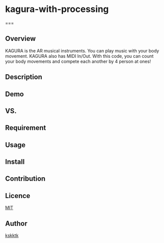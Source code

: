 # kagura-with-processing

===

## Overview

KAGURA is the AR musical instruments. You can play music with your body movement. KAGURA also has MIDI In/Out. With this code, you can count your body movements and compete each another by 4 person at ones!

## Description

## Demo

## VS. 

## Requirement

## Usage

## Install

## Contribution

## Licence

[MIT](https://github.com/tcnksm/tool/blob/master/LICENCE)

## Author

[kskktk](https://github.com/kskktk)
